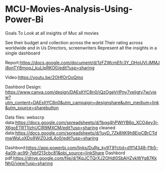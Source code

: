 # MCU-Movies-Analysis-Using-Power-Bi
Goals To Look at all insights of Muc all movies

See their budget and  collection across the world 
Their rating across worldwide and in Us 
Directors, screenwriters 
Represent all the insights in a single dashboard



Report:https://docs.google.com/document/d/1zFZWcmEfc3Y_OHoUVLjMMJi8xnTY8moqJ_kuLlpRKO0/edit?usp=sharing


Video:https://youtu.be/2OHfOrOoQmo

Dashbord Design:
https://www.canva.com/design/DAEsItYC8n0/iQzOgeVrlPny7veligty7w/view?utm_content=DAEsItYC8n0&utm_campaign=designshare&utm_medium=link&utm_source=sharebutton



Data files:
webscrp data:https://docs.google.com/spreadsheets/d/1bqg4hPWtYB6p_XCO4ey3j-X6goETRT1IzhUCIR9MXCM/edit?usp=sharing
cleaned data:https://docs.google.com/spreadsheets/d/1uyD_7Zk8ItK9h8EjoCBrCTdmwWqLoXDo9WjZ0JdL4o0/edit?usp=sharing

Dashbord:https://app.powerbi.com/links/DuRg_ky9T9?ctid=d1f14348-f1b5-4a09-ac99-7ebf213cbc81&pbi_source=linkShare
Dashbord pdf:https://drive.google.com/file/d/1KpJCTQrXJ2OHdI0SbAHZykWYg87KkNhG/view?usp=sharing
